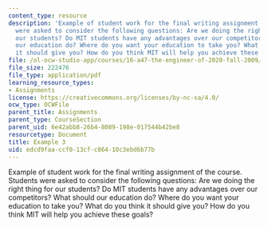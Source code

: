 ```yaml
---
content_type: resource
description: 'Example of student work for the final writing assignment of the course.  Students
  were asked to consider the following questions: Are we doing the right thing for
  our students? Do MIT students have any advantages over our competitors? What should
  our education do? Where do you want your education to take you? What do you think
  it should give you? How do you think MIT will help you achieve these goals? '
file: /ol-ocw-studio-app/courses/16-a47-the-engineer-of-2020-fall-2009/edcd9faaccf013cfc86410c3ebd6b77b_MIT16_A47F09_sw3.pdf
file_size: 222476
file_type: application/pdf
learning_resource_types:
- Assignments
license: https://creativecommons.org/licenses/by-nc-sa/4.0/
ocw_type: OCWFile
parent_title: Assignments
parent_type: CourseSection
parent_uid: 6e42abb8-26b4-8089-198e-017544b42be8
resourcetype: Document
title: Example 3
uid: edcd9faa-ccf0-13cf-c864-10c3ebd6b77b
---
```

Example of student work for the final writing assignment of the course.  Students were asked to consider the following questions: Are we doing the right thing for our students? Do MIT students have any advantages over our competitors? What should our education do? Where do you want your education to take you? What do you think it should give you? How do you think MIT will help you achieve these goals? 
